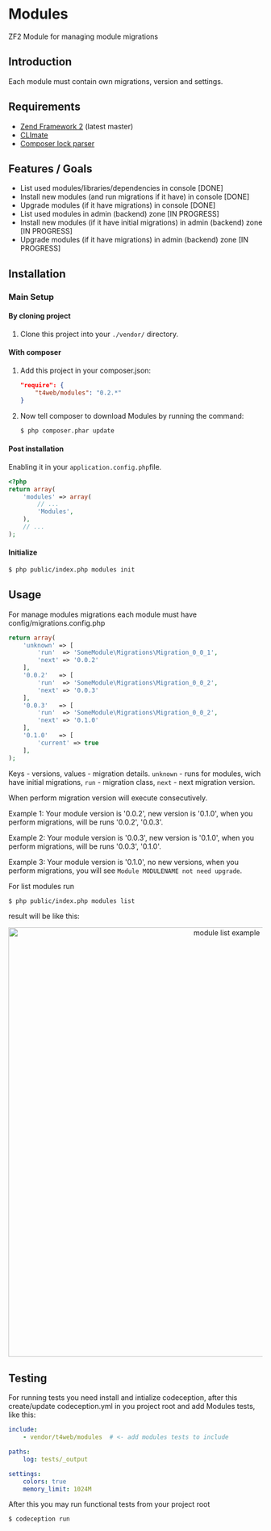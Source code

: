  Modules
==============

ZF2 Module for managing module migrations

Introduction
------------
Each module must contain own migrations, version and settings.

Requirements
------------
* [Zend Framework 2](https://github.com/zendframework/zf2) (latest master)
* [CLImate](https://github.com/thephpleague/climate)
* [Composer lock parser](https://github.com/t4web/ComposerLockParser)

Features / Goals
----------------
* List used modules/libraries/dependencies in console [DONE]
* Install new modules (and run migrations if it have) in console [DONE]
* Upgrade modules (if it have migrations) in console [DONE]
* List used modules in admin (backend) zone [IN PROGRESS]
* Install new modules (if it have initial migrations) in admin (backend) zone [IN PROGRESS]
* Upgrade modules (if it have migrations) in admin (backend) zone [IN PROGRESS]

Installation
------------
### Main Setup

#### By cloning project

1. Clone this project into your `./vendor/` directory.

#### With composer

1. Add this project in your composer.json:

    ```json
    "require": {
        "t4web/modules": "0.2.*"
    }
    ```

2. Now tell composer to download Modules by running the command:

    ```bash
    $ php composer.phar update
    ```

#### Post installation

Enabling it in your `application.config.php`file.

```php
<?php
return array(
    'modules' => array(
        // ...
        'Modules',
    ),
    // ...
);
```

#### Initialize
```bash
$ php public/index.php modules init
```

Usage
------------
For manage modules migrations each module must have config/migrations.config.php
```php
return array(
    'unknown' => [
        'run'  => 'SomeModule\Migrations\Migration_0_0_1',
        'next' => '0.0.2'
    ],
    '0.0.2'   => [
        'run'  => 'SomeModule\Migrations\Migration_0_0_2',
        'next' => '0.0.3'
    ],
    '0.0.3'   => [
        'run'  => 'SomeModule\Migrations\Migration_0_0_2',
        'next' => '0.1.0'
    ],
    '0.1.0'   => [
        'current' => true
    ],
);
```
Keys - versions, values - migration details. `unknown` - runs for modules, wich have initial migrations, `run` - migration class, `next` - next migration version.

When perform migration version will execute consecutively.

Example 1: Your module version is '0.0.2', new version is '0.1.0', when you perform migrations, will be runs '0.0.2', '0.0.3'.

Example 2: Your module version is '0.0.3', new version is '0.1.0', when you perform migrations, will be runs '0.0.3', '0.1.0'.

Example 3: Your module version is '0.1.0', no new versions, when you perform migrations, you will see `Module MODULENAME not need upgrade`.

For list modules run
```bash
$ php public/index.php modules list
```
result will be like this:
<p align="center"><img src="http://t4web.com.ua/var/module-list-example-0.2.6.png" width="850" alt="module list example" /></p>

Testing
------------
For running tests you need install and intialize codeception, after this create/update codeception.yml in you project root and add Modules tests, like this:
```yml
include:
    - vendor/t4web/modules  # <- add modules tests to include

paths:
    log: tests/_output

settings:
    colors: true
    memory_limit: 1024M
```
After this you may run functional tests from your project root
```bash
$ codeception run
```
